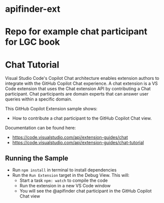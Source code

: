 # apifinder-ext
Repo for example chat participant for LGC book
=======
# Chat Tutorial

Visual Studio Code's Copilot Chat architecture enables extension authors to integrate with the GitHub Copilot Chat experience. A chat extension is a VS Code extension that uses the Chat extension API by contributing a Chat participant. Chat participants are domain experts that can answer user queries within a specific domain.

This GitHub Copilot Extension sample shows:

- How to contribute a chat participant to the GitHub Copilot Chat view.

Documentation can be found here:
- https://code.visualstudio.com/api/extension-guides/chat
- https://code.visualstudio.com/api/extension-guides/chat-tutorial

## Running the Sample

- Run `npm install` in terminal to install dependencies
- Run the `Run Extension` target in the Debug View. This will:
	- Start a task `npm: watch` to compile the code
	- Run the extension in a new VS Code window
	- You will see the @apifinder chat participant in the GitHub Copilot Chat view

